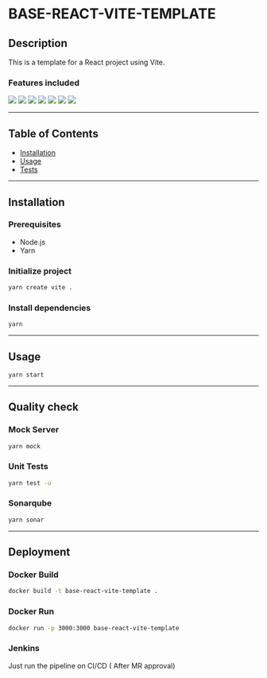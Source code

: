 # BASE-REACT-VITE-TEMPLATE

## Description

This is a template for a React project using Vite.

### Features included

<img src="https://img.shields.io/badge/React-20232A?style=for-the-badge&logo=react&logoColor=61DAFB" />
<img src="https://img.shields.io/badge/TypeScript-007ACC?style=for-the-badge&logo=typescript&logoColor=white" />
<img src="https://img.shields.io/badge/Node.js-43853D?style=for-the-badge&logo=node.js&logoColor=white" />

<img src="https://img.shields.io/badge/Bootstrap-563D7C?style=for-the-badge&logo=bootstrap&logoColor=white" />
<img src="https://img.shields.io/badge/Sass-CC6699?style=for-the-badge&logo=sass&logoColor=white" />

<img src="https://img.shields.io/badge/testing%20library-323330?style=for-the-badge&logo=testing-library&logoColor=red" />

<img src="https://img.shields.io/badge/Amazon_AWS-FF9900?style=for-the-badge&logo=amazonaws&logoColor=white" />

---

## Table of Contents

- [Installation](#installation)
- [Usage](#usage)
- [Tests](#quality-check)

---

## Installation

### Prerequisites

- Node.js
- Yarn

### Initialize project

```bash
yarn create vite .
```

### Install dependencies

```bash
yarn
```

---
## Usage

```bash
yarn start
```

---

## Quality check

### Mock Server

```bash
yarn mock
```

### Unit Tests

```bash
yarn test -u
```

### Sonarqube

```bash
yarn sonar
```

---

## Deployment

### Docker Build

```bash
docker build -t base-react-vite-template .
```

### Docker Run

```bash
docker run -p 3000:3000 base-react-vite-template
```

### Jenkins

Just run the pipeline on CI/CD ( After MR approval)